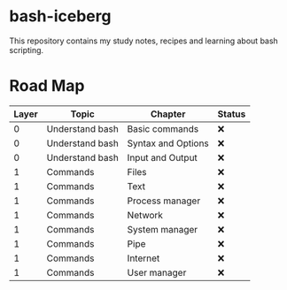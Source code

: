 # bash-iceberg
This repository contains my study notes, recipes and learning about bash scripting.


# Road Map

| Layer | Topic           | Chapter            | Status |
| ----- | --------------- | ------------------ | ------ |
| 0     | Understand bash | Basic commands     | :x:    |
| 0     | Understand bash | Syntax and Options | :x:    |
| 0     | Understand bash | Input and Output   | :x:    |
| 1     | Commands        | Files              | :x:    |
| 1     | Commands        | Text               | :x:    |
| 1     | Commands        | Process manager    | :x:    |
| 1     | Commands        | Network            | :x:    |
| 1     | Commands        | System manager     | :x:    |
| 1     | Commands        | Pipe               | :x:    |
| 1     | Commands        | Internet           | :x:    |
| 1     | Commands        | User manager       | :x:    |
